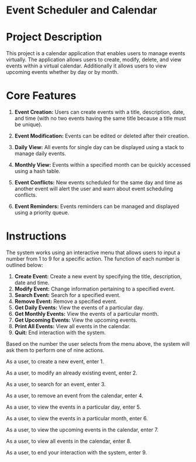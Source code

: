 # Event Scheduler and Calendar

# Project Description
This project is a calendar application that enables users to manage events virtually. The application allows users to create, modify, delete, and view events within a virtual calendar. Additionally it allows users to view upcoming events whether by day or by month.

# Core Features
1. **Event Creation:**
Users can create events with a title, description, date, and time (with no two events having the same title because a title must be unique).

2. **Event Modification:**
Events can be edited or deleted after their creation.

3. **Daily View:**
All events for single day can be displayed using a stack to manage daily events.

4. **Monthly View:**
Events within a specified month can be quickly accessed using a hash table.

5. **Event Conflicts:**
New events scheduled for the same day and time as another event will alert the user and warn about event scheduling conflicts.

6. **Event Reminders:**
Events reminders can be managed and displayed using a priority queue.

# Instructions

The system works using an interactive menu that allows users to input a number from 1 to 9 for a specific action.
The function of each number is outlined below:

1. **Create Event:** Create a new event by specifying the title, description, date and time.
2. **Modify Event:** Change information pertaining to a specified event.
3. **Search Event:** Search for a specified event.
4. **Remove Event:** Remove a specified event.
5. **Get Daily Events:** View the events of a particular day.
6. **Get Monthly Events:** View the events of a particular month.
7. **Get Upcoming Events:** View the upcoming events.
8. **Print All Events:** View all events in the calendar.
9. **Quit:** End interaction with the system.

                                                                                                                                  
Based on the number the user selects from the menu above, the system will ask them to perform one of nine actions.


As a user, to create a new event, enter 1.

As a user, to modify an already existing event, enter 2.

As a user, to search for an event, enter 3.

As a user, to remove an event from the calendar, enter 4.

As a user, to view the events in a particular day, enter 5.

As a user, to view the events in a particular month, enter 6.

As a user, to view the upcoming events in the calendar, enter 7.

As a user, to view all events in the calendar, enter 8.

As a user, to end your interaction with the system, enter 9.

